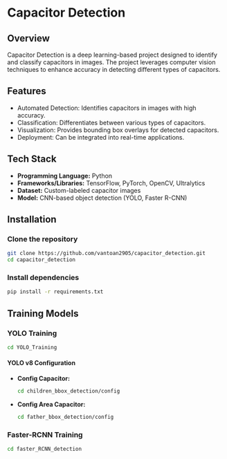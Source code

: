 # Capacitor Detection

## Overview

Capacitor Detection is a deep learning-based project designed to identify and classify capacitors in images. The project leverages computer vision techniques to enhance accuracy in detecting different types of capacitors.

## Features

- Automated Detection: Identifies capacitors in images with high accuracy.
- Classification: Differentiates between various types of capacitors.
- Visualization: Provides bounding box overlays for detected capacitors.
- Deployment: Can be integrated into real-time applications.

## Tech Stack

- **Programming Language:** Python
- **Frameworks/Libraries:** TensorFlow, PyTorch, OpenCV, Ultralytics
- **Dataset:** Custom-labeled capacitor images
- **Model:** CNN-based object detection (YOLO, Faster R-CNN)

## Installation

### Clone the repository
```sh
git clone https://github.com/vantoan2905/capacitor_detection.git
cd capacitor_detection
```

### Install dependencies
```sh
pip install -r requirements.txt
```

## Training Models

### YOLO Training
```sh
cd YOLO_Training
```

#### YOLO v8 Configuration
- **Config Capacitor:**
  ```sh
  cd children_bbox_detection/config
  ```
- **Config Area Capacitor:**
  ```sh
  cd father_bbox_detection/config
  ```

### Faster-RCNN Training
```sh
cd faster_RCNN_detection
```

